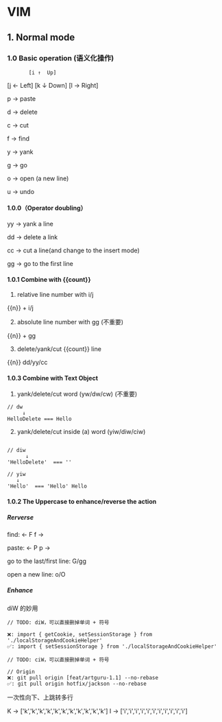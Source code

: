 # VIM

## 1. Normal mode

### 1.0 Basic operation (语义化操作)

           [i ↑  Up]

[j ← Left] [k ↓ Down] [l → Right]

p -> paste

d -> delete

c -> cut

f -> find

y -> yank

g -> go

o -> open (a new line)

u -> undo

#### 1.0.0（Operator doubling）

yy -> yank a line

dd -> delete a link

cc -> cut a line(and change to the insert mode)

gg -> go to the first line

#### 1.0.1 Combine with {{count}}

1. relative line number with i/j

{{n}} + i/j

2. absolute line number with gg (不重要)

{{n}} + gg

3. delete/yank/cut {{count}} line

{{n}} dd/yy/cc

#### 1.0.3 Combine with Text Object

1. yank/delete/cut word (yw/dw/cw) (不重要)

```
// dw
     ↓
HelloDelete === Hello
```

2. yank/delete/cut inside (a) word (yiw/diw/ciw)

```

// diw
      ↓
'HelloDelete'  === ''

// yiw
   ↓
'Hello'  === 'Hello' Hello
```

#### 1.0.2 The Uppercase to enhance/reverse the action

##### Rerverse

find: <- F f ->

paste: <- P p ->

go to the last/first line: G/gg

open a new line: o/O

##### Enhance

diW 的妙用

```
// TODO: diW，可以直接删掉单词 + 符号

❌: import { getCookie, setSessionStorage } from './localStorageAndCookieHelper'
✅: import { setSessionStorage } from './localStorageAndCookieHelper'
```

```
// TODO: ciW，可以直接删掉单词 + 符号

// Origin
❌: git pull origin [feat/artguru-1.1] --no-rebase
✅: git pull origin hotfix/jackson --no-rebase
```

一次性向下、上跳转多行

K -> ['k','k','k','k','k','k','k','k','k','k','k']
I -> ['i','i','i','i','i','i','i','i','i','i','i']
